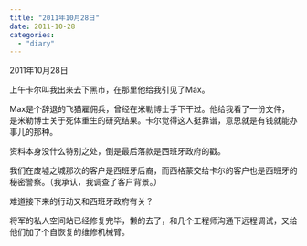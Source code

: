```yaml
---
title: "2011年10月28日"
date: 2011-10-28
categories: 
  - "diary"
---
```


2011年10月28日

上午卡尔叫我出来去下黑市，在那里他给我引见了Max。

Max是个辞退的飞猫雇佣兵，曾经在米勒博士手下干过。他给我看了一份文件，是米勒博士关于死体重生的研究结果。卡尔觉得这人挺靠谱，意思就是有钱就能办事儿的那种。

资料本身没什么特别之处，倒是最后落款是西班牙政府的戳。

我们在废墟之城那次的客户是西班牙后裔，而西格蒙交给卡尔的客户也是西班牙的秘密警察。（我承认，我调查了客户背景。）

难道接下来的行动又和西班牙政府有关？

将军的私人空间站已经修复完毕，懒的去了，和几个工程师沟通下远程调试，又给他们加了个自恢复的维修机械臂。
